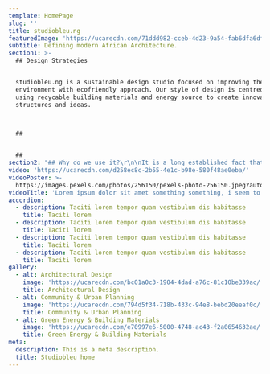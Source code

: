 ```yaml
---
template: HomePage
slug: ''
title: studiobleu.ng
featuredImage: 'https://ucarecdn.com/71ddd982-cceb-4d23-9a54-fab6dfa6df93/'
subtitle: Defining modern African Architecture.
section1: >-
  ## Design Strategies


  studiobleu.ng is a sustainable design studio focused on improving the built
  environment with ecofriendly approach. Our style of design is centred around
  using recycable building materials and energy source to create innovative
  structures and ideas.

   

  ## 


  ##
section2: "## Why do we use it?\r\n\nIt is a long established fact that a reader will be distracted by the readable content of a page when looking at its layout. The point of using Lorem Ipsum is that it has a more-or-less normal distribution of letters, as opposed to using 'Content here, content here', making it look like readable English. Many desktop publishing packages and web page editors now use Lorem Ipsum as their default model text, and a search for 'lorem ipsum' will uncover many web sites still in their infancy. Various versions have evolved over the years, sometimes by accident, sometimes on purpose (injected humour and the like)."
video: 'https://ucarecdn.com/d258ec8c-2b55-4e1c-b98e-580f48ae0eba/'
videoPoster: >-
  https://images.pexels.com/photos/256150/pexels-photo-256150.jpeg?auto=compress&cs=tinysrgb&h=650&w=940
videoTitle: 'Lorem ipsum dolor sit amet something something, i seem to have forgotten'
accordion:
  - description: Taciti lorem tempor quam vestibulum dis habitasse
    title: Taciti lorem
  - description: Taciti lorem tempor quam vestibulum dis habitasse
    title: Taciti lorem
  - description: Taciti lorem tempor quam vestibulum dis habitasse
    title: Taciti lorem
  - description: Taciti lorem tempor quam vestibulum dis habitasse
    title: Taciti lorem
gallery:
  - alt: Architectural Design
    image: 'https://ucarecdn.com/bc01a0c3-1904-4dad-a76c-81c10be339ac/'
    title: Architectural Design
  - alt: Community & Urban Planning
    image: 'https://ucarecdn.com/794d5f34-718b-433c-94e8-bebd20eeaf0c/'
    title: Community & Urban Planning
  - alt: Green Energy & Building Materials
    image: 'https://ucarecdn.com/e70997e6-5000-4748-ac43-f2a0654632ae/'
    title: Green Energy & Building Materials
meta:
  description: This is a meta description.
  title: Studiobleu home
---
```



